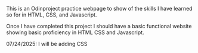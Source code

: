 This is an Odinproject practice webpage to show of the skills I have learned so for in HTML, CSS, and Javascript.

Once I have completed this project I should have a basic functional website showing basic proficiency in HTML CSS and Javascript.

07/24/2025: I will be adding CSS